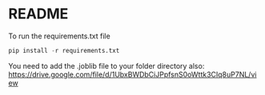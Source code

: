 # README

To run the requirements.txt file
```python
pip install -r requirements.txt
```
You need to add the .joblib file to your folder directory also: https://drive.google.com/file/d/1UbxBWDbCiJPpfsnS0oWttk3CIq8uP7NL/view

